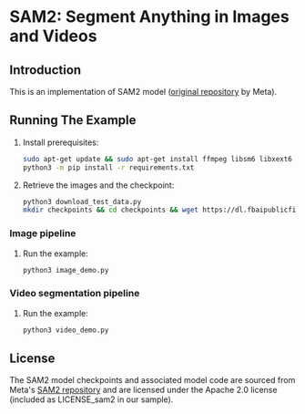 # SAM2: Segment Anything in Images and Videos

## Introduction

This is an implementation of SAM2 model ([original repository](https://github.com/facebookresearch/sam2/tree/main) by Meta).

## Running The Example

1. Install prerequisites:

    ```bash
    sudo apt-get update && sudo apt-get install ffmpeg libsm6 libxext6 jpeginfo -y
    python3 -m pip install -r requirements.txt
    ```

2. Retrieve the images and the checkpoint:

    ```bash
    python3 download_test_data.py
    mkdir checkpoints && cd checkpoints && wget https://dl.fbaipublicfiles.com/segment_anything_2/092824/sam2.1_hiera_large.pt
    ```

### Image pipeline

1. Run the example:

    ```bash
    python3 image_demo.py
    ```

    <!--
    Tripy: TEST: EXPECTED_STDOUT Start
    ```
    Scores for each prediction: {0.78759766~5%} {0.640625~5%} {0.05099487~5%}
    ```
    Tripy: TEST: EXPECTED_STDOUT End
    -->

### Video segmentation pipeline

1. Run the example:
    
    ```bash
    python3 video_demo.py
    ```

    <!--
    Tripy: TEST: EXPECTED_STDOUT Start
    ```
    Last frame object 2 has mask properties: volume {16338~5%}, centre (0.0, {95.80028155220957~5%}, {133.8682825315216~5%})
    Last frame object 3 has mask properties: volume {4415~5%}, centre (0.0, {161.95605889014723~5%}, {421.4523216308041~5%})
    ```
    Tripy: TEST: EXPECTED_STDOUT End
    -->


## License
The SAM2 model checkpoints and associated model code are sourced from Meta's [SAM2 repository](https://github.com/facebookresearch/sam2/tree/main) and are licensed under the Apache 2.0 license (included as LICENSE_sam2 in our sample).
